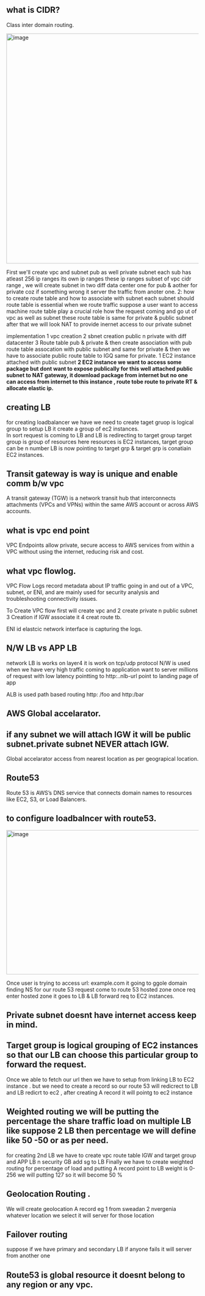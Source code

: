 ## what is CIDR?
Class inter domain routing.

<img width="870" height="601" alt="image" src="https://github.com/user-attachments/assets/f871cb26-8fd6-4988-9f2c-e223f8dc0314" />


First we'll create vpc and subnet pub as well private subnet each sub has atleast 256 ip ranges  its own ip ranges these ip ranges subset of vpc cidr range , we will create subnet in two diff data center one for pub & aother for private coz if something wrong it server the traffic from anoter one.
2: how to create route table and how to associate with subnet each subnet should  route table is essential when we route traffic suppose a user want to access machine 
route table play a crucial role how the request coming and go ut of vpc as well as subnet these route table is same for private & public subnet 
after that we will look NAT to provide inernet access to our private subnet   

implementation 1 vpc creation 2 sbnet creation public n private with diff datacenter 3 Route table pub & private & then create association with pub route table assocation with public subnet and same for private & then we have to associate public route table to IGQ same for private.
1 EC2 instance attached with public subnet 
**2 EC2 instance we want to access some package but dont want to expose publically for this well attached public subnet to NAT gateway, it download package from internet but no one can access from internet to this instance , route tobe route to private RT & allocate elastic ip.**  

## creating LB 
for creating loadbalancer we have we need to create taget gruop is logical group to setup LB it create a group of ec2 instances.  
In sort request is coming to LB and LB is redirecting to target group target group is group of resources here resources is EC2 instances, target group can be n number LB is now pointing to target grp & target grp is conatiain EC2 instances.

## Transit gateway is way is unique and enable comm b/w vpc

A transit gateway (TGW) is a network transit hub that interconnects attachments (VPCs and VPNs) within the same AWS account or across AWS accounts.

## what is vpc end point 

VPC Endpoints allow private, secure access to AWS services from within a VPC without using the internet, reducing risk and cost.  

## what vpc flowlog.

VPC Flow Logs record metadata about IP traffic going in and out of a VPC, subnet, or ENI, and are mainly used for security analysis and troubleshooting connectivity issues.  

To Create VPC flow first will create vpc and 2 create private n public subnet 3 Creation if IGW associate it 4 creat route tb. 

ENI id elastcic network interface is capturing the logs.  

## N/W LB vs APP LB 

network LB is works on layer4 it is work on tcp/udp protocol N/W is used when we have very high traffic coming to application want to server millions of request with low latency  pointting to http:..nlb-url  point to landing page of app

ALB is used path based routing  http: /foo and http:/bar

## AWS Global accelarator.

## if any subnet we will attach IGW it will be public subnet.private subnet NEVER attach IGW.  

Global accelarator access from  nearest location as per geograpical location.

## Route53

Route 53 is AWS’s DNS service that connects domain names to resources like EC2, S3, or Load Balancers. 

## to configure loadbalncer with route53.

<img width="849" height="377" alt="image" src="https://github.com/user-attachments/assets/494a4256-4b32-4ba5-ac0d-d8409c7b09a9" />


Once user is trying to access url: example.com it going to ggole domain finding NS for our route 53 request come to route 53 hosted zone once req enter hosted zone it goes to LB & LB forward req to EC2 instances.  

## Private subnet doesnt have internet access keep in mind.

## Target group is logical grouping of EC2 instances so that our LB can choose this particular group to forward the request.

Once we able to fetch our url then we have to setup from linking LB to EC2 instance .
but we need to create a record so our route 53 will redicrect to LB and LB redicrt to ec2 , after creating A record it will pointg to ec2 instance 

## Weighted routing we will be putting the percentage the share traffic load on multiple LB like suppose 2 LB then percentage we will define like 50 -50 or as per need.

for creating 2nd LB we have to create vpc route table IGW and target group and APP LB n security GB add sg to LB Finally we have to create weighted routing for percentage of load and putting A record point to LB  weight is 0-256 we will putting 127 so it will become 50 %

## Geolocation Routing .
We will create geolocation A record eg 1 from sweadan 2 nvergenia whatever location we select it will server for those location  

## Failover routing 
suppose if we have primary and secondary LB if anyone fails it will server from another one 

## Route53 is global resource it doesnt belong to any region or any vpc. 






